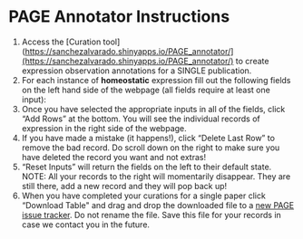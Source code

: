 # PAGE Annotator Instructions

1. Access the [Curation tool](https://sanchezalvarado.shinyapps.io/PAGE_annotator/](https://sanchezalvarado.shinyapps.io/PAGE_annotator/) to create expression observation annotations for a SINGLE publication.
2. For each instance of **homeostatic** expression fill out the following fields on the left hand side of the webpage (all fields require at least one input):
3. Once you have selected the appropriate inputs in all of the fields, click “Add Rows” at the bottom. You will see the individual records of expression in the right side of the webpage. 
4. If you have made a mistake (it happens!), click “Delete Last Row” to remove the bad record. Do scroll down on the right to make sure you have deleted the record you want and not extras! 
5. “Reset Inputs” will return the fields on the left to their default state. NOTE: All your records to the right will momentarily disappear. They are still there, add a new record and they will pop back up! 
6. When you have completed your curations for a single paper click “Download Table" and drag and drop the downloaded file to a [new PAGE issue tracker](https://github.com/planosphere/PAGE/issues/new?assignees=&labels=&template=submit-gene-expression-observation-curation.md&title=PAGE+curations+for+%5BPMID%5D). Do not rename the file.  Save this file for your records in case we contact you in the future.  





